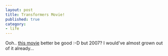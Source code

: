 ```yaml
---
layout: post
title: Transformers Movie!
published: true
category:
- life
---
```

Ooh.. [this movie](http://news.yahoo.com/news?tmpl=story&cid=794&e=5&u=/eo/20050714/en_movies_eo/16938) better be good :-D but 2007? I would've almost grown out of it already...

